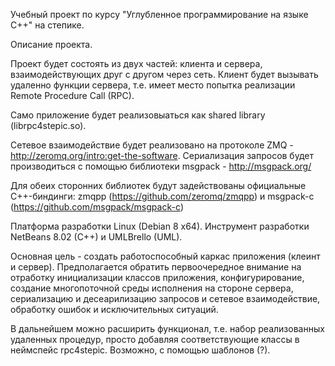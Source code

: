 Учебный проект по курсу "Углубленное программирование на языке С++" на степике.

Описание проекта.

Проект будет состоять из двух частей: клиента и сервера, взаимодействующих друг с другом через сеть. Клиент будет вызывать 
удаленно функции сервера, т.е. имеет место попытка реализации Remote Procedure Call (RPC).

Само приложение будет реализовыаться как shared library (librpc4stepic.so).

Сетевое взаимодействие будет реализовано на протоколе ZMQ - http://zeromq.org/intro:get-the-software.
Сериализация запросов будет производиться с помощью библиотеки msgpack - http://msgpack.org/


Для обеих сторонних библиотек будут задействованы официальные С++-биндинги: zmqpp (https://github.com/zeromq/zmqpp) и 
msgpack-с (https://github.com/msgpack/msgpack-c)


Платформа разработки Linux (Debian 8 x64). Инструмент разработки NetBeans 8.02 (C++) и UMLBrello (UML).


Основная цель - создать работоспособный каркас приложения (клеинт и сервер). Предполагается обратить первоочередное внимание 
на отработку инициализации классов приложения, конфигурирование, создание многопоточной среды исполнения на стороне сервера,
сериализацию и десеарилизацию запросов и сетевое взаимодействие, обработку ошибок и исключительных ситуаций. 


В дальнейшем можно расширить функционал, т.е. набор реализованных удаленных процедур, 
просто добавляя соответствующие классы в неймспейс rpc4stepic. Возможно, с помощью шаблонов (?). 
